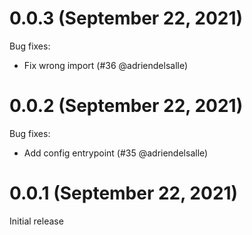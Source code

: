 0.0.3 (September 22, 2021)
==========================

Bug fixes:
- Fix wrong import (#36 @adriendelsalle)

0.0.2 (September 22, 2021)
==========================

Bug fixes:
- Add config entrypoint (#35 @adriendelsalle)

0.0.1 (September 22, 2021)
==========================

Initial release